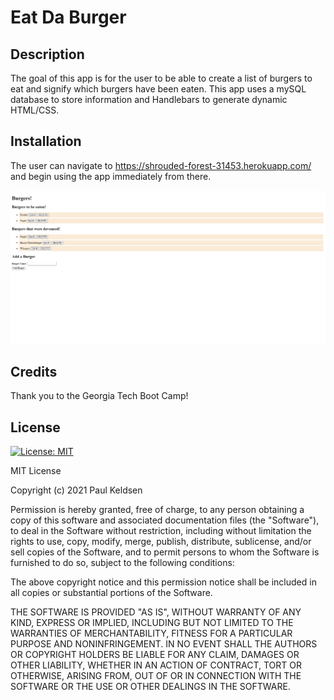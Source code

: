 # Eat Da Burger

## Description
The goal of this app is for the user to be able to create a list of burgers to eat and signify which burgers have been eaten.  This app uses a mySQL database to store information and Handlebars to generate dynamic HTML/CSS.

## Installation
The user can navigate to https://shrouded-forest-31453.herokuapp.com/ and begin using the app immediately from there.

![screenshot](screenshot.png)

## Credits
Thank you to the Georgia Tech Boot Camp!

## License
[![License: MIT](https://img.shields.io/badge/License-MIT-yellow.svg)](https://opensource.org/licenses/MIT)

MIT License

Copyright (c) 2021 Paul Keldsen

Permission is hereby granted, free of charge, to any person obtaining a copy
of this software and associated documentation files (the "Software"), to deal
in the Software without restriction, including without limitation the rights
to use, copy, modify, merge, publish, distribute, sublicense, and/or sell
copies of the Software, and to permit persons to whom the Software is
furnished to do so, subject to the following conditions:

The above copyright notice and this permission notice shall be included in all
copies or substantial portions of the Software.

THE SOFTWARE IS PROVIDED "AS IS", WITHOUT WARRANTY OF ANY KIND, EXPRESS OR
IMPLIED, INCLUDING BUT NOT LIMITED TO THE WARRANTIES OF MERCHANTABILITY,
FITNESS FOR A PARTICULAR PURPOSE AND NONINFRINGEMENT. IN NO EVENT SHALL THE
AUTHORS OR COPYRIGHT HOLDERS BE LIABLE FOR ANY CLAIM, DAMAGES OR OTHER
LIABILITY, WHETHER IN AN ACTION OF CONTRACT, TORT OR OTHERWISE, ARISING FROM,
OUT OF OR IN CONNECTION WITH THE SOFTWARE OR THE USE OR OTHER DEALINGS IN THE
SOFTWARE.